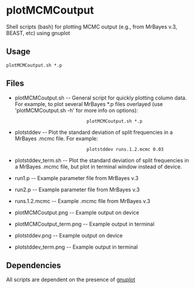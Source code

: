 plotMCMCoutput
==============

Shell scripts (bash) for plotting MCMC output (e.g., from MrBayes v.3, BEAST, etc) using gnuplot


Usage
-----

    plotMCMCoutput.sh *.p


Files
-----

* plotMCMCoutput.sh       -- General script for quickly plotting column data. For example, to plot several MrBayes *.p files overlayed (use 'plotMCMCoutput.sh -h' for more info on options):

                                 plotMCMCoutput.sh *.p

* plotstddev              -- Plot the standard deviation of split frequencies in a MrBayes .mcmc file. For example:

                                 plotstddev runs.1.2.mcmc 0.03

* plotstddev_term.sh      -- Plot the standard deviation of split frequencies in a MrBayes .mcmc file, but plot in terminal window instead of device.

* run1.p                  -- Example parameter file from MrBayes v.3

* run2.p                  -- Example parameter file from MrBayes v.3

* runs.1.2.mcmc           -- Example .mcmc file from MrBayes v.3

* plotMCMCoutput.png      -- Example output on device

* plotMCMCoutput_term.png -- Example output in terminal

* plotstddev.png          -- Example output on device

* plotstddev_term.png     -- Example output in terminal 


Dependencies
------------

All scripts are dependent on the presence of [gnuplot](http://www.gnuplot.info/)


